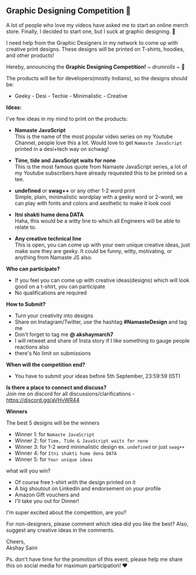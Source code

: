 ## Graphic Designing Competition 🚀

A lot of people who love my videos have asked me to start an online merch store.
Finally, I decided to start one, but I suck at graphic designing. 🥺

I need help from the Graphic Designers in my network to come up with creative print designs. These designs will be printed on T-shirts, hoodies, and other products!

Hereby, announcing the **Graphic Designing Competition!** *~ drumrolls ~* 🥳

The products will be for developers(mostly Indians), so the designs should be: 
- Geeky - Desi - Techie - Minimalistic - Creative

**Ideas:**

I've few ideas in my mind to print on the products: 

- **Namaste JavaScript**   
This is the name of the most popular video series on my Youtube Channel, people love this a lot. Would love to get `Namaste JavaScript` printed in a desi+tech way on schwag!
- **Time, tide and JavaScript waits for none**  
This is the most famous quote from Namaste JavaScript series, a lot of my Youtube subscribers have already requested this to be printed on a tee. 
- **undefined**  or **swag++** or any other 1-2 word print   
Simple, plain, minimalistic wordplay with a geeky word or 2-word, we can play with fonts and colors and aesthetic to make it look cool
- **Itni shakti hume dena DATA**  
Haha, this would be a witty line to which all Engineers will be able to relate to.

- **Any creative technical line**  
This is open, you can come up with your own unique creative ideas, just make sure they are geeky. It could be funny, witty, motivating, or anything from Namaste JS also.

**Who can participate?**
- If you feel you can come up with creative ideas(designs) which will look good on a t-shirt, you can participate
- No qualifications are required

**How to Submit?**
- Turn your creativity into designs
-  Share on Instagram/Twitter, use the hashtag **#NamasteDesign** and tag me
- Don't forget to tag me **@ akshaymarch7**
-  I will retweet and share of Insta story if I like something to gauge people reactions also
- there's No limit on submissions


**When will the competition end?**
- You have to submit your ideas before 5th September, 23:59:59 (IST)

**Is there a place to connect and discuss?**  
Join me on discord for all discussions/clarifications - https://discord.gg/aVHvWR44

**Winners**

The best 5 designs will be the winners
- Winner 1:  for `Namaste JavaScript`
- Winner 2: for `Time, Tide & JavaScript waits for none`
- Winner 3: for 1-2 word minimalistic design ex. `undefined` or just `swag++`
- Winner 4: for `Itni shakti hume dena DATA`
- Winner 5: for `Your unique ideas`

what will you win?  
- Of course free t-shirt with the design printed on it 
- A big shoutout on LinkedIn and endorsement on your profile
- Amazon Gift vouchers and 
- I'll take you out for Dinner!

I'm super excited about the competition, are you?

For non-designers, please comment which idea did you like the best? 
Also, suggest any creative ideas in the comments.

Cheers,   
Akshay Saini

Ps. don't have time for the promotion of this event, please help me share this on social media for maximum participation! ❤️


